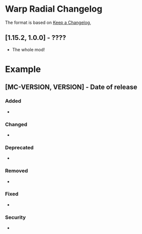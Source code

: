 # Warp Radial Changelog
The format is based on [Keep a Changelog](https://keepachangelog.com/en/1.0.0/),

## [1.15.2, 1.0.0] - ????
- The whole mod!

# Example
## [MC-VERSION, VERSION] - Date of release
### Added
- 
### Changed
- 
### Deprecated
- 
### Removed
- 
### Fixed
- 
### Security
- 